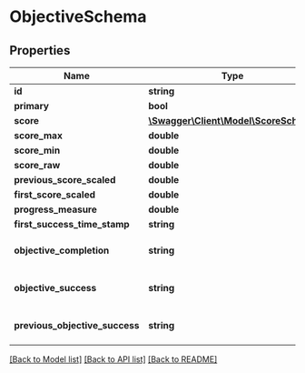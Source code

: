 # ObjectiveSchema

## Properties
Name | Type | Description | Notes
------------ | ------------- | ------------- | -------------
**id** | **string** |  | [optional] 
**primary** | **bool** |  | [optional] 
**score** | [**\Swagger\Client\Model\ScoreSchema**](ScoreSchema.md) |  | [optional] 
**score_max** | **double** |  | [optional] 
**score_min** | **double** |  | [optional] 
**score_raw** | **double** |  | [optional] 
**previous_score_scaled** | **double** |  | [optional] 
**first_score_scaled** | **double** |  | [optional] 
**progress_measure** | **double** |  | [optional] 
**first_success_time_stamp** | **string** |  | [optional] 
**objective_completion** | **string** |  | [optional] [default to 'UNKNOWN']
**objective_success** | **string** |  | [optional] [default to 'UNKNOWN']
**previous_objective_success** | **string** |  | [optional] [default to 'UNKNOWN']

[[Back to Model list]](../../README.md#documentation-for-models) [[Back to API list]](../../README.md#documentation-for-api-endpoints) [[Back to README]](../../README.md)

